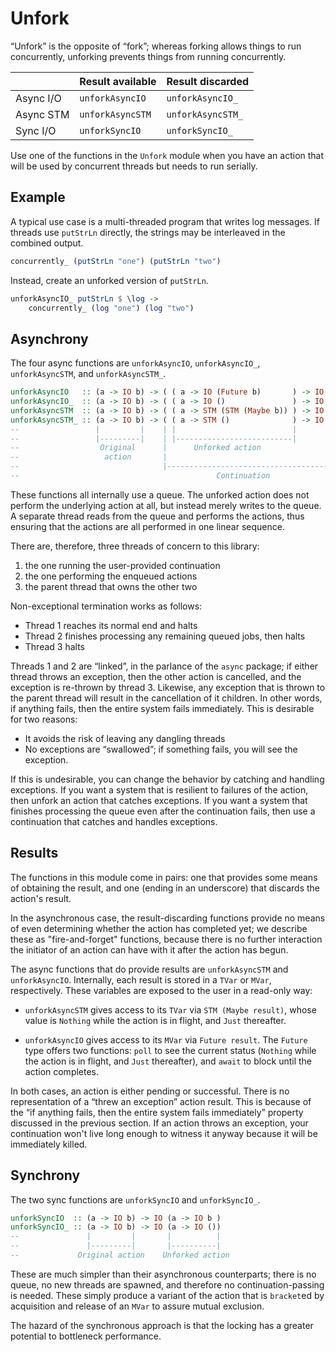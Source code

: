 # Unfork

“Unfork” is the opposite of “fork”; whereas forking allows things to run concurrently, unforking prevents things from running concurrently.

|             | Result available   | Result discarded   |
| ----------- | ------------------ | ------------------ |
| Async I/O   | `unforkAsyncIO`    | `unforkAsyncIO_`   |
| Async STM   | `unforkAsyncSTM`   | `unforkAsyncSTM_`  |
| Sync I/O    | `unforkSyncIO`     | `unforkSyncIO_`    |

Use one of the functions in the `Unfork` module when you have an action that will be used by concurrent threads but needs to run serially.


## Example

A typical use case is a multi-threaded program that writes log messages. If threads use `putStrLn` directly, the strings may be interleaved in the combined output.

```haskell
concurrently_ (putStrLn "one") (putStrLn "two")
```

Instead, create an unforked version of `putStrLn`.

```haskell
unforkAsyncIO_ putStrLn $ \log ->
    concurrently_ (log "one") (log "two")
```


## Asynchrony

The four async functions are `unforkAsyncIO`, `unforkAsyncIO_`, `unforkAsyncSTM`, and `unforkAsyncSTM_`.

```haskell
unforkAsyncIO   :: (a -> IO b) -> ( ( a -> IO (Future b)       ) -> IO c ) -> IO c
unforkAsyncIO_  :: (a -> IO b) -> ( ( a -> IO ()               ) -> IO c ) -> IO c
unforkAsyncSTM  :: (a -> IO b) -> ( ( a -> STM (STM (Maybe b)) ) -> IO c ) -> IO c
unforkAsyncSTM_ :: (a -> IO b) -> ( ( a -> STM ()              ) -> IO c ) -> IO c
--                 |         |    | |                          |         |
--                 |---------|    | |--------------------------|         |
--                  Original      |      Unforked action                 |
--                   action       |                                      |
--                                |--------------------------------------|
--                                            Continuation
```

These functions all internally use a queue. The unforked action does not perform the underlying action at all, but instead merely writes to the queue. A separate thread reads from the queue and performs the actions, thus ensuring that the actions are all performed in one linear sequence.

There are, therefore, three threads of concern to this library:

  1. the one running the user-provided continuation
  2. the one performing the enqueued actions
  3. the parent thread that owns the other two

Non-exceptional termination works as follows:

  - Thread 1 reaches its normal end and halts
  - Thread 2 finishes processing any remaining queued jobs, then halts
  - Thread 3 halts

Threads 1 and 2 are “linked”, in the parlance of the `async` package; if either thread throws an exception, then the other action is cancelled, and the exception is re-thrown by thread 3. Likewise, any exception that is thrown to the parent thread will result in the cancellation of it children. In other words, if anything fails, then the entire system fails immediately. This is desirable for two reasons:

  - It avoids the risk of leaving any dangling threads
  - No exceptions are “swallowed”; if something fails, you will see the exception.

If this is undesirable, you can change the behavior by catching and handling exceptions. If you want a system that is resilient to failures of the action, then unfork an action that catches exceptions. If you want a system that finishes processing the queue even after the continuation fails, then use a continuation that catches and handles exceptions.


## Results

The functions in this module come in pairs: one that provides some means of obtaining the result, and one (ending in an underscore) that discards the action's result.

In the asynchronous case, the result-discarding functions provide no means of even determining whether the action has completed yet; we describe these as "fire-and-forget" functions, because there is no further interaction the initiator of an action can have with it after the action has begun.

The async functions that do provide results are `unforkAsyncSTM` and `unforkAsyncIO`. Internally, each result is stored in a `TVar` or `MVar`, respectively. These variables are exposed to the user in a read-only way:

  - `unforkAsyncSTM` gives access to its `TVar` via `STM (Maybe result)`, whose value is `Nothing` while the action is in flight, and `Just` thereafter.

  - `unforkAsyncIO` gives access to its `MVar` via `Future result`. The `Future` type offers two functions: `poll` to see the current status (`Nothing` while the action is in flight, and `Just` thereafter), and `await` to block until the action completes.

In both cases, an action is either pending or successful. There is no representation of a “threw an exception” action result. This is because of the “if anything fails, then the entire system fails immediately” property discussed in the previous section. If an action throws an exception, your continuation won't live long enough to witness it anyway because it will be immediately killed.


## Synchrony

The two sync functions are `unforkSyncIO` and `unforkSyncIO_`.

```haskell
unforkSyncIO  :: (a -> IO b) -> IO (a -> IO b )
unforkSyncIO_ :: (a -> IO b) -> IO (a -> IO ())
--               |         |       |          |
--               |---------|       |----------|
--             Original action    Unforked action
```

These are much simpler than their asynchronous counterparts; there is no queue, no new threads are spawned, and therefore no continuation-passing is needed. These simply produce a variant of the action that is `bracket`ed by acquisition and release of an `MVar` to assure mutual exclusion.

The hazard of the synchronous approach is that the locking has a greater potential to bottleneck performance.
